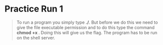 # Practice Run 1

> To run a program you simply type **./<filename>**. But before we do this we need to give the file executable permission and to do this type the command **chmod +x <filename>**. Doing this will give us the flag. The program has to be run on the shell server.
